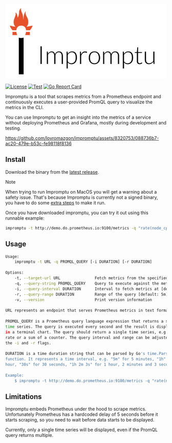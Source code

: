 <p align="center">
    <picture>
        <source media="(prefers-color-scheme: dark)" srcset="https://github.com/lovromazgon/impromptu/blob/main/logo/impromptu-white.png">
        <source media="(prefers-color-scheme: light)" srcset="https://github.com/lovromazgon/impromptu/blob/main/logo/impromptu-black.png">
        <img alt="Impromptu logo" width="600" src="https://github.com/lovromazgon/impromptu/blob/main/logo/impromptu-black.png">
    </picture>
</p>

[![License](https://img.shields.io/github/license/lovromazgon/impromptu)](https://github.com/ConduitIO/conduit/blob/main/LICENSE)
[![Test](https://github.com/lovromazgon/impromptu/actions/workflows/test.yml/badge.svg)](https://github.com/lovromazgon/impromptu/actions/workflows/test.yml)
[![Go Report Card](https://goreportcard.com/badge/github.com/lovromazgon/impromptu)](https://goreportcard.com/report/github.com/lovromazgon/impromptu)

Impromptu is a tool that scrapes metrics from a Prometheus endpoint and
continuously executes a user-provided PromQL query to visualize the metrics
in the CLI.

You can use Impromptu to get an insight into the metrics of a service without
deploying Prometheus and Grafana, mostly during development and testing.

https://github.com/lovromazgon/impromptu/assets/8320753/088736b7-ac20-479e-b53c-fe98118f8136

## Install

Download the binary from the [latest release](https://github.com/lovromazgon/impromptu/releases/latest).

> [!NOTE]
> When trying to run Impromptu on MacOS you will get a warning about a safety issue.
> That's because Impromptu is currently not a signed binary, you have to do some
> [extra steps](https://support.apple.com/en-us/102445#openanyway) to make it run.

Once you have downloaded impromptu, you can try it out using this runnable example:

```sh
impromptu -t http://demo.do.prometheus.io:9100/metrics -q "rate(node_cpu_seconds_total{mode=\"idle\"}[5s])" -r 1m
```

## Usage

```sh
Usage:
    impromptu -t URL -q PROMQL_QUERY [-i DURATION] [-r DURATION]

Options:
    -t, --target-url URL               Fetch metrics from the specified URL
    -q, --query-string PROMQL_QUERY    Query to execute against the metrics
    -i, --query-interval DURATION      Interval to fetch metrics at [default: 1s]
    -r, --query-range DURATION         Range of the query [default: 5m]
    -v, --version                      Print version information

URL represents an endpoint that serves Prometheus metrics in text format.

PROMQL_QUERY is a Prometheus query language expression that returns a single
time series. The query is executed every second and the result is displayed
in a terminal chart. The query should return a single time series, e.g. a
rate or a sum of a counter. The query interval and range can be adjusted with
the -i and -r flags.

DURATION is a time duration string that can be parsed by Go's time.ParseDuration
function. It represents a time interval, e.g. "5m" for 5 minutes, "1h" for 1
hour, "30s" for 30 seconds, "1h 2m 3s" for 1 hour, 2 minutes and 3 seconds etc.

Example:
    $ impromptu -t http://demo.do.prometheus.io:9100/metrics -q "rate(node_cpu_seconds_total{mode=\"idle\"}[5s])" -r 1m
```

## Limitations

Impromptu embeds Prometheus under the hood to scrape metrics. Unfortunately
Prometheus has a hardcoded delay of 5 seconds before it starts scraping, so you
need to wait before data starts to be displayed.

Currently, only a single time series will be displayed, even if the PromQL query
returns multiple.
